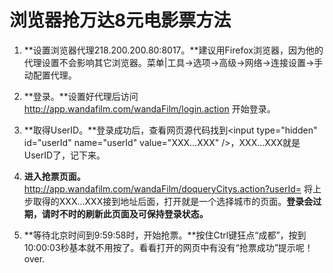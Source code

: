 # 浏览器抢万达8元电影票方法

1. **设置浏览器代理218.200.200.80:8017。**建议用Firefox浏览器，因为他的代理设置不会影响其它浏览器。菜单|工具->选项->高级->网络->连接设置->手动配置代理。

1. **登录。**设置好代理后访问 http://app.wandafilm.com/wandaFilm/login.action 开始登录。

1. **取得UserID。**登录成功后，查看网页源代码找到\<input type="hidden" id="userId" name="userId" value="XXX...XXX" \/\>，XXX...XXX就是UserID了，记下来。

1. **进入抢票页面。** http://app.wandafilm.com/wandaFilm/doqueryCitys.action?userId= 将上步取得的XXX...XXX接到地址后面，打开就是一个选择城市的页面。**登录会过期，请时不时的刷新此页面及可保持登录状态。**

1. **等待北京时间到9:59:58时，开始抢票。**按住Ctrl键狂点“成都”，按到10:00:03秒基本就不用按了。看看打开的网页中有没有“抢票成功”提示呢！over.
